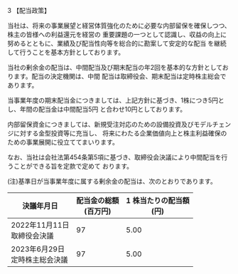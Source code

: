 3 【配当政策】

当社は、将来の事業展望と経営体質強化のために必要な内部留保を確保しつつ、株主の皆様への利益還元を経営の 重要課題の一つとして認識し、収益の向上に努めるとともに、業績及び配当性向等を総合的に勘案して安定的な配当 を継続して行うことを基本方針としております。

当社の剰余金の配当は、中間配当及び期末配当の年2回を基本的な方針としております。配当の決定機関は、中間 配当は取締役会、期末配当は定時株主総会であります。

当事業年度の期末配当金につきましては、上記方針に基づき、1株につき5円とし、年間の配当金は中間配当5円 と合わせ10円としております。

内部留保資金につきましては、新規受注対応のための設備投資及びモデルチェンジに対する金型投資等に充当し、 将来にわたる企業価値向上と株主利益確保のための事業展開に役立ててまいります。

なお、当社は会社法第454条第5項に基づき、取締役会決議により中間配当を行うことができる旨を定款で定めて おります。

(注)基準日が当事業年度に属する剰余金の配当は、次のとおりであります。

| 決議年月日                  | 配当金の総額<br>(百万円) | 1 株当たりの配当額<br>(円) |
|------------------------|-----------------|-------------------|
| 2022年11月11日<br>取締役会決議  | 97              | 5.00              |
| 2023年6月29日<br>定時株主総会決議 | 97              | 5.00              |
